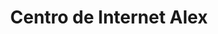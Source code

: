 ---
title: "Centro de Internet Alex"
url: /san-cristobal/centro-de-internet-alex/
shop: Kopieren
---